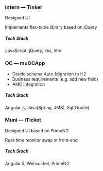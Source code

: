### Intern — Tinker

Designed UI 

Implements flex-table library based on jQuery

##### Tech Stack

 JavaScript, jQuery, css, html

### OC — muOCApp

* Oracle schema Auto-Migration to H2
* Business requirements (e.g. add new field)
* AMC integration

##### Tech Stack

Angular.js, Java(Spring, JMS), Sql(Oracle)

### Muni — iTicket

Designed UI based on PrimeNG

Real-time monitor swap in front-end

##### Tech Stach

Angular 5, Websocket, PrimeNG 